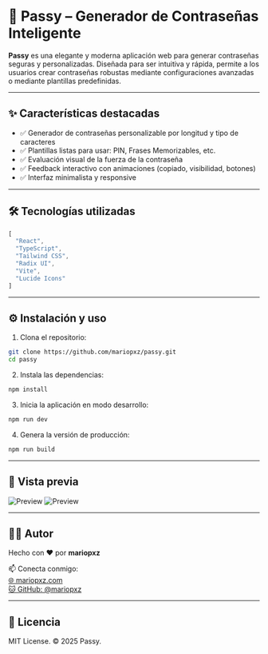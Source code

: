 # 🚀 Passy – Generador de Contraseñas Inteligente

**Passy** es una elegante y moderna aplicación web para generar contraseñas seguras y personalizadas. Diseñada para ser intuitiva y rápida, permite a los usuarios crear contraseñas robustas mediante configuraciones avanzadas o mediante plantillas predefinidas.

---

## ✨ Características destacadas

- ✅ Generador de contraseñas personalizable por longitud y tipo de caracteres  
- ✅ Plantillas listas para usar: PIN, Frases Memorizables, etc.  
- ✅ Evaluación visual de la fuerza de la contraseña  
- ✅ Feedback interactivo con animaciones (copiado, visibilidad, botones)  
- ✅ Interfaz minimalista y responsive  

---

## 🛠️ Tecnologías utilizadas

```ts
[
  "React",
  "TypeScript",
  "Tailwind CSS",
  "Radix UI",
  "Vite",
  "Lucide Icons"
]
```

---

## ⚙️ Instalación y uso

1. Clona el repositorio:

```bash
git clone https://github.com/mariopxz/passy.git
cd passy
```

2. Instala las dependencias:

```bash
npm install
```

3. Inicia la aplicación en modo desarrollo:

```bash
npm run dev
```

4. Genera la versión de producción:

```bash
npm run build
```

---

## 📸 Vista previa

![Preview](https://i.imgur.com/6Xn6EPS.png)
![Preview](https://i.imgur.com/pohMMyH.png)

---

## 🧑‍💻 Autor

Hecho con ❤️ por **mariopxz**

📫 Conecta conmigo:  
[🌐 mariopxz.com](https://mariopxz.com)  
[🐱 GitHub: @mariopxz](https://github.com/mariopxz)

---

## 📄 Licencia

MIT License. © 2025 Passy.
